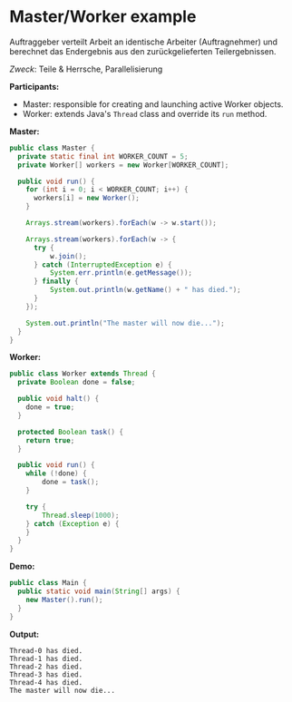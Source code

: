 # Master/Worker example

Auftraggeber verteilt Arbeit an identische Arbeiter (Auftragnehmer) und berechnet das Endergebnis aus den zurückgelieferten Teilergebnissen.

_Zweck_: Teile & Herrsche, Parallelisierung

**Participants:**

* Master: responsible for creating and launching active Worker objects.
* Worker: extends Java's `Thread` class and override its `run` method.

**Master:**

  ```java
  public class Master {
    private static final int WORKER_COUNT = 5;
    private Worker[] workers = new Worker[WORKER_COUNT];

    public void run() {
      for (int i = 0; i < WORKER_COUNT; i++) {
        workers[i] = new Worker();
      }

      Arrays.stream(workers).forEach(w -> w.start());

      Arrays.stream(workers).forEach(w -> {
        try {
            w.join();
        } catch (InterruptedException e) {
            System.err.println(e.getMessage());
        } finally {
            System.out.println(w.getName() + " has died.");
        }
      });

      System.out.println("The master will now die...");
    }
  }
  ```
  
**Worker:**

  ```java
  public class Worker extends Thread {
    private Boolean done = false;

    public void halt() {
      done = true;
    }

    protected Boolean task() {
      return true;
    }

    public void run() {
      while (!done) {
          done = task();
      }

      try {
          Thread.sleep(1000);
      } catch (Exception e) {
      }
    }
  }
  ```
  
**Demo:**

  ```java
  public class Main {
    public static void main(String[] args) {
      new Master().run();
    }
  }
  ```
  
**Output:**

  ```
  Thread-0 has died.
  Thread-1 has died.
  Thread-2 has died.
  Thread-3 has died.
  Thread-4 has died.
  The master will now die...
  ```

